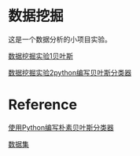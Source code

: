# 数据挖掘

这是一个数据分析的小项目实验。

[数据挖掘实验1贝叶斯](http://www.findspace.name/easycoding/1872)

[数据挖掘实验2python编写贝叶斯分类器](http://www.findspace.name/easycoding/1874)

# Reference

[使用Python编写朴素贝叶斯分类器](https://dataminingguide.books.yourtion.com/chapter-6/chapter-6-6.html)

[数据集](http://scg.sdsu.edu/dataset-adult_r/)